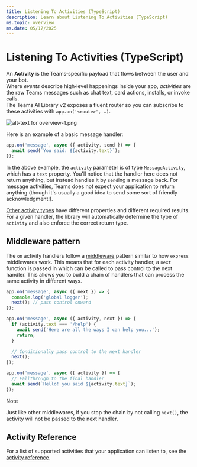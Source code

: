 ```yaml
---
title: Listening To Activities (TypeScript)
description: Learn about Listening To Activities (TypeScript)
ms.topic: overview
ms.date: 05/17/2025
---
```


# Listening To Activities (TypeScript)

An **Activity** is the Teams‑specific payload that flows between the user and your bot.  
Where _events_ describe high‑level happenings inside your app, _activities_ are the raw Teams messages such as chat text, card actions, installs, or invoke calls.  
The Teams AI Library v2 exposes a fluent router so you can subscribe to these activities with `app.on('<route>', …)`.

![alt-text for overview-1.png](~/assets/diagrams/overview-1.png)

Here is an example of a basic message handler:

```typescript
app.on('message', async ({ activity, send }) => {
  await send(`You said: ${activity.text}`);
});
```

In the above example, the `activity` parameter is of type `MessageActivity`, which has a `text` property. You'll notice that the handler here does not return anything, but instead handles it by `send`ing a message back. For message activities, Teams does not expect your application to return anything (though it's usually a good idea to send some sort of friendly acknowledgment!).

[Other activity types](./activity-ref.md) have different properties and different required results. For a given handler, the library will automatically determine the type of `activity` and also enforce the correct return type. 

## Middleware pattern

The `on` activity handlers follow a [middleware](https://www.patterns.dev/vanilla/mediator-pattern/) pattern similar to how `express` middlewares work. This means that for each activity handler, a `next` function is passed in which can be called to pass control to the next handler. This allows you to build a chain of handlers that can process the same activity in different ways.

```typescript
app.on('message', async ({ next }) => {
  console.log('global logger');
  next(); // pass control onward
});
```

```typescript
app.on('message', async ({ activity, next }) => {
  if (activity.text === '/help') {
    await send('Here are all the ways I can help you...');
    return;
  }

  // Conditionally pass control to the next handler
  next();
});
```

```typescript
app.on('message', async ({ activity }) => {
  // Fallthrough to the final handler
  await send(`Hello! you said ${activity.text}`);
});
```

> [!NOTE]
> Just like other middlewares, if you stop the chain by not calling `next()`, the activity will not be passed to the next handler.

## Activity Reference

For a list of supported activities that your application can listen to, see the [activity reference](./activity-ref.md).